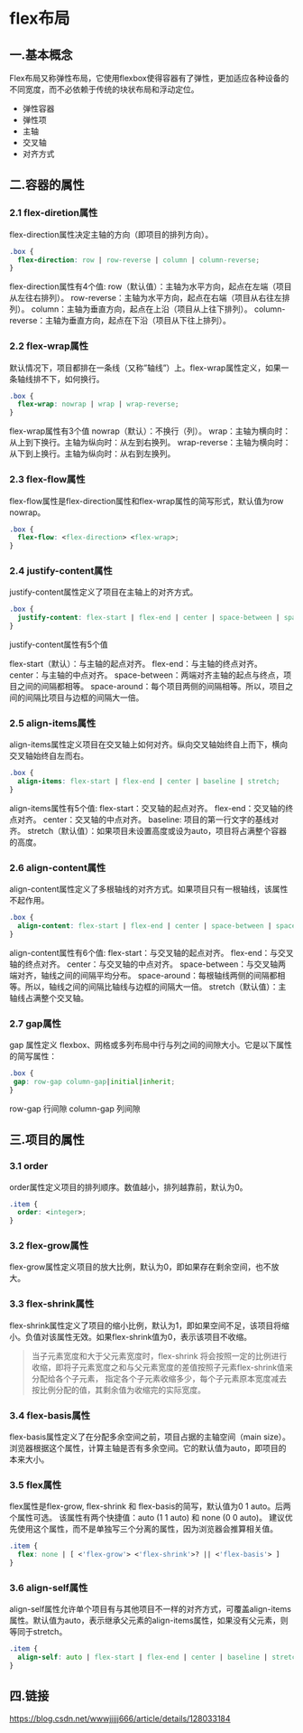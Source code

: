 # flex布局
## 一.基本概念
Flex布局又称弹性布局，它使用flexbox使得容器有了弹性，更加适应各种设备的不同宽度，而不必依赖于传统的块状布局和浮动定位。


- 弹性容器
- 弹性项
- 主轴
- 交叉轴
- 对齐方式

## 二.容器的属性
### 2.1 flex-diretion属性
flex-direction属性决定主轴的方向（即项目的排列方向）。

```css
.box {
  flex-direction: row | row-reverse | column | column-reverse;
}
```

flex-direction属性有4个值:
row（默认值）：主轴为水平方向，起点在左端（项目从左往右排列）。
row-reverse：主轴为水平方向，起点在右端（项目从右往左排列）。
column：主轴为垂直方向，起点在上沿（项目从上往下排列）。
column-reverse：主轴为垂直方向，起点在下沿（项目从下往上排列）。

### 2.2 flex-wrap属性
默认情况下，项目都排在一条线（又称”轴线”）上。flex-wrap属性定义，如果一条轴线排不下，如何换行。

```css
.box {
  flex-wrap: nowrap | wrap | wrap-reverse;
}
```

flex-wrap属性有3个值
nowrap（默认）：不换行（列）。
wrap：主轴为横向时：从上到下换行。主轴为纵向时：从左到右换列。
wrap-reverse：主轴为横向时：从下到上换行。主轴为纵向时：从右到左换列。


### 2.3 flex-flow属性
flex-flow属性是flex-direction属性和flex-wrap属性的简写形式，默认值为row nowrap。

```css
.box {
  flex-flow: <flex-direction> <flex-wrap>;
}
```

### 2.4 justify-content属性
justify-content属性定义了项目在主轴上的对齐方式。

```css
.box {
  justify-content: flex-start | flex-end | center | space-between | space-around;
}
```

justify-content属性有5个值

flex-start（默认）：与主轴的起点对齐。
flex-end：与主轴的终点对齐。
center：与主轴的中点对齐。
space-between：两端对齐主轴的起点与终点，项目之间的间隔都相等。
space-around：每个项目两侧的间隔相等。所以，项目之间的间隔比项目与边框的间隔大一倍。


### 2.5 align-items属性
align-items属性定义项目在交叉轴上如何对齐。纵向交叉轴始终自上而下，横向交叉轴始终自左而右。

```css
.box {
  align-items: flex-start | flex-end | center | baseline | stretch;
}
```

align-items属性有5个值:
flex-start：交叉轴的起点对齐。
flex-end：交叉轴的终点对齐。
center：交叉轴的中点对齐。
baseline: 项目的第一行文字的基线对齐。
stretch（默认值）：如果项目未设置高度或设为auto，项目将占满整个容器的高度。


### 2.6 align-content属性
align-content属性定义了多根轴线的对齐方式。如果项目只有一根轴线，该属性不起作用。

```css
.box {
  align-content: flex-start | flex-end | center | space-between | space-around | stretch;
}
```

align-content属性有6个值:
flex-start：与交叉轴的起点对齐。
flex-end：与交叉轴的终点对齐。
center：与交叉轴的中点对齐。
space-between：与交叉轴两端对齐，轴线之间的间隔平均分布。
space-around：每根轴线两侧的间隔都相等。所以，轴线之间的间隔比轴线与边框的间隔大一倍。
stretch（默认值）：主轴线占满整个交叉轴。

### 2.7 gap属性
gap 属性定义 flexbox、网格或多列布局中行与列之间的间隙大小。它是以下属性的简写属性：

```css
.box {
 gap: row-gap column-gap|initial|inherit;
}
```

row-gap 行间隙
column-gap 列间隙

## 三.项目的属性
### 3.1 order
order属性定义项目的排列顺序。数值越小，排列越靠前，默认为0。
```css
.item {
  order: <integer>;
}
```

### 3.2 flex-grow属性
flex-grow属性定义项目的放大比例，默认为0，即如果存在剩余空间，也不放大。


### 3.3 flex-shrink属性
flex-shrink属性定义了项目的缩小比例，默认为1，即如果空间不足，该项目将缩小。负值对该属性无效。如果flex-shrink值为0，表示该项目不收缩。

> 当子元素宽度和大于父元素宽度时，flex-shrink 将会按照一定的比例进行收缩，即将子元素宽度之和与父元素宽度的差值按照子元素flex-shrink值来分配给各个子元素，
> 指定各个子元素收缩多少，每个子元素原本宽度减去按比例分配的值，其剩余值为收缩完的实际宽度。

### 3.4 flex-basis属性
flex-basis属性定义了在分配多余空间之前，项目占据的主轴空间（main size）。浏览器根据这个属性，计算主轴是否有多余空间。它的默认值为auto，即项目的本来大小。


### 3.5 flex属性
flex属性是flex-grow, flex-shrink 和 flex-basis的简写，默认值为0 1 auto。后两个属性可选。
该属性有两个快捷值：auto (1 1 auto) 和 none (0 0 auto)。
建议优先使用这个属性，而不是单独写三个分离的属性，因为浏览器会推算相关值。
```css
.item {
  flex: none | [ <'flex-grow'> <'flex-shrink'>? || <'flex-basis'> ]
}
```

### 3.6 align-self属性
align-self属性允许单个项目有与其他项目不一样的对齐方式，可覆盖align-items属性。默认值为auto，表示继承父元素的align-items属性，如果没有父元素，则等同于stretch。

```css
.item {
  align-self: auto | flex-start | flex-end | center | baseline | stretch;
}
```

## 四.链接
https://blog.csdn.net/wwwjjjjj666/article/details/128033184